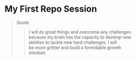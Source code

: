 # My First Repo Session
>Quote
>>I will do great things and overcome any challenges  
>>because my brain has the capacity to develop new  
>>abilities to tackle new hard challenges. I will  
>>be more grittier and build a formidable growth  
>>mindset.
